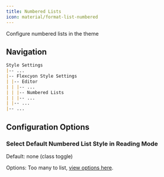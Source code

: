 ```yaml
---
title: Numbered Lists
icon: material/format-list-numbered
---
```


Configure numbered lists in the theme

## Navigation

```md
Style Settings
|-- ...
|-- Flexcyon Style Settings
| |-- Editor
| | |-- ...
| | |-- Numbered Lists
| | |-- ...
| |-- ...
|-- ...
```

## Configuration Options

### Select Default Numbered List Style in Reading Mode

Default: none (class toggle)

Options: Too many to list, [view options here](https://developer.mozilla.org/en-US/docs/Web/CSS/list-style-type#Values).
